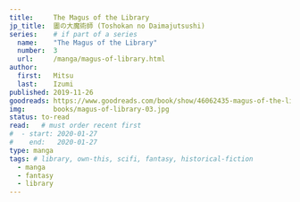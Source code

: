 ```yaml
---
title:     The Magus of the Library
jp_title:  圕の大魔術師 (Toshokan no Daimajutsushi)
series:    # if part of a series
  name:    "The Magus of the Library"
  number:  3
  url:     /manga/magus-of-library.html
author: 
  first:   Mitsu  
  last:    Izumi
published: 2019-11-26 
goodreads: https://www.goodreads.com/book/show/46062435-magus-of-the-library-3
img:       books/magus-of-library-03.jpg
status: to-read
read:   # must order recent first
#  - start: 2020-01-27 
#    end:   2020-01-27
type: manga
tags: # library, own-this, scifi, fantasy, historical-fiction
  - manga
  - fantasy
  - library
---
```


